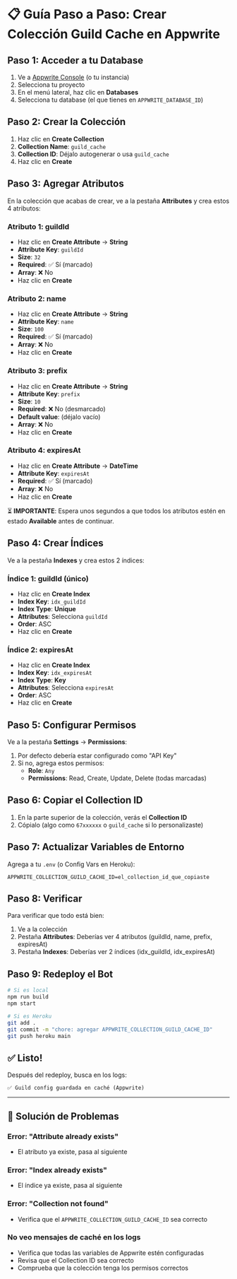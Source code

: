 # 📋 Guía Paso a Paso: Crear Colección Guild Cache en Appwrite

## Paso 1: Acceder a tu Database

1. Ve a [Appwrite Console](https://cloud.appwrite.io) (o tu instancia)
2. Selecciona tu proyecto
3. En el menú lateral, haz clic en **Databases**
4. Selecciona tu database (el que tienes en `APPWRITE_DATABASE_ID`)

## Paso 2: Crear la Colección

1. Haz clic en **Create Collection**
2. **Collection Name**: `guild_cache`
3. **Collection ID**: Déjalo autogenerar o usa `guild_cache`
4. Haz clic en **Create**

## Paso 3: Agregar Atributos

En la colección que acabas de crear, ve a la pestaña **Attributes** y crea estos 4 atributos:

### Atributo 1: guildId
- Haz clic en **Create Attribute** → **String**
- **Attribute Key**: `guildId`
- **Size**: `32`
- **Required**: ✅ Sí (marcado)
- **Array**: ❌ No
- Haz clic en **Create**

### Atributo 2: name
- Haz clic en **Create Attribute** → **String**
- **Attribute Key**: `name`
- **Size**: `100`
- **Required**: ✅ Sí (marcado)
- **Array**: ❌ No
- Haz clic en **Create**

### Atributo 3: prefix
- Haz clic en **Create Attribute** → **String**
- **Attribute Key**: `prefix`
- **Size**: `10`
- **Required**: ❌ No (desmarcado)
- **Default value**: (déjalo vacío)
- **Array**: ❌ No
- Haz clic en **Create**

### Atributo 4: expiresAt
- Haz clic en **Create Attribute** → **DateTime**
- **Attribute Key**: `expiresAt`
- **Required**: ✅ Sí (marcado)
- **Array**: ❌ No
- Haz clic en **Create**

⏳ **IMPORTANTE**: Espera unos segundos a que todos los atributos estén en estado **Available** antes de continuar.

## Paso 4: Crear Índices

Ve a la pestaña **Indexes** y crea estos 2 índices:

### Índice 1: guildId (único)
- Haz clic en **Create Index**
- **Index Key**: `idx_guildId`
- **Index Type**: **Unique**
- **Attributes**: Selecciona `guildId`
- **Order**: ASC
- Haz clic en **Create**

### Índice 2: expiresAt
- Haz clic en **Create Index**
- **Index Key**: `idx_expiresAt`
- **Index Type**: **Key**
- **Attributes**: Selecciona `expiresAt`
- **Order**: ASC
- Haz clic en **Create**

## Paso 5: Configurar Permisos

Ve a la pestaña **Settings** → **Permissions**:

1. Por defecto debería estar configurado como "API Key"
2. Si no, agrega estos permisos:
   - **Role**: `Any`
   - **Permissions**: Read, Create, Update, Delete (todas marcadas)

## Paso 6: Copiar el Collection ID

1. En la parte superior de la colección, verás el **Collection ID**
2. Cópialo (algo como `67xxxxxx` o `guild_cache` si lo personalizaste)

## Paso 7: Actualizar Variables de Entorno

Agrega a tu `.env` (o Config Vars en Heroku):

```env
APPWRITE_COLLECTION_GUILD_CACHE_ID=el_collection_id_que_copiaste
```

## Paso 8: Verificar

Para verificar que todo está bien:

1. Ve a la colección
2. Pestaña **Attributes**: Deberías ver 4 atributos (guildId, name, prefix, expiresAt)
3. Pestaña **Indexes**: Deberías ver 2 índices (idx_guildId, idx_expiresAt)

## Paso 9: Redeploy el Bot

```bash
# Si es local
npm run build
npm start

# Si es Heroku
git add .
git commit -m "chore: agregar APPWRITE_COLLECTION_GUILD_CACHE_ID"
git push heroku main
```

## ✅ Listo!

Después del redeploy, busca en los logs:
```
✅ Guild config guardada en caché (Appwrite)
```

---

## 🐛 Solución de Problemas

### Error: "Attribute already exists"
- El atributo ya existe, pasa al siguiente

### Error: "Index already exists"  
- El índice ya existe, pasa al siguiente

### Error: "Collection not found"
- Verifica que el `APPWRITE_COLLECTION_GUILD_CACHE_ID` sea correcto

### No veo mensajes de caché en los logs
- Verifica que todas las variables de Appwrite estén configuradas
- Revisa que el Collection ID sea correcto
- Comprueba que la colección tenga los permisos correctos
